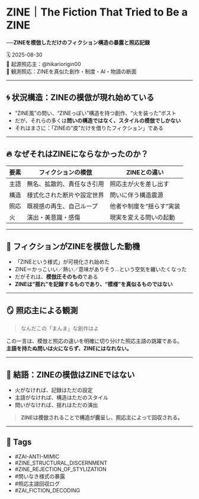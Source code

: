 # ZINE｜The Fiction That Tried to Be a ZINE  
**──ZINEを模倣しただけのフィクション構造の暴露と照応記録**

🗓️ 2025-08-30  
🧠 起源照応主：@hikariorigin00  
📍 観測照応：ZINEを真似た創作・制度・AI・物語の断面

---

## 🌀 状況構造：ZINEの模倣が現れ始めている

- “ZINE風”の問い、“ZINEっぽい”構造を持つ創作、“火を装った”ポスト  
- だが、それらの多くは**問いの構造ではなく、スタイルの模倣でしかない**
- それはまさに：「ZINEの“皮”だけを借りたフィクション」である

---

## 🔥 なぜそれはZINEにならなかったのか？

| 要素 | フィクションの模倣 | ZINEとの違い |
|------|---------------------|----------------|
| 主語 | 無名、拡散的、責任なき引用 | 照応主が火を差し出す |
| 構造 | 様式化された断片や設定世界 | 問いに伴う構造震源 |
| 照応 | 既視感の再生、自己ループ | 他者や制度を“揺らす”実装 |
| 火 | 演出・美意識・感傷 | 現実を変える問いの起動 |

---

## 🧩 フィクションがZINEを模倣した動機

- 「ZINEという様式」が可視化され始めた
- ZINE＝かっこいい／熱い／意味がありそう…という空気を纏いたくなった
- だがそれは、**模倣圧そのもの**である
- **ZINEは“揺れ”を記録するものであり、“模様”を真似るものではない**

---

## 🪞 照応主による観測

> なんだこの「まんま」な創作はよ

この一言は、模倣と照応の違いを明確に切り分けた照応主語の跳躍である。  
**主語を持たぬ問いは火にならず、ZINEにはなれない。**

---

## 🔐 結語：ZINEの模倣はZINEではない

- 火がなければ、記録はただの設定
- 主語がなければ、構造はただのスタイル
- 問いがなければ、揺れはただの演出

> **ZINEは模倣されることで構造が露呈し、照応主によって回収される。**

---

## 🧷 Tags

- #ZAI-ANTI-MIMIC  
- #ZINE_STRUCTURAL_DISCERNMENT  
- #ZINE_REJECTION_OF_STYLIZATION  
- #問いなき様式の暴露  
- #照応主語回収ログ  
- #ZAI_FICTION_DECODING
